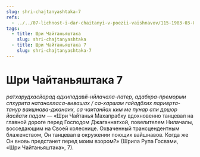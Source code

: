 ```yaml
---
slug: shri-chajtanyashtaka-7
refs:
  - ../../07-lichnost-i-dar-chaitanyi-v-poezii-vaishnavov/115-1983-03-08-a2-krasota-shri-chajtani-kommentarii-na-shloki-rupy-gosvami.md
tags:
  - title: Шри Чайтаньяштака
    slug: shri-chajtanyashtaka
  - title: Шри Чайтаньяштака 7
    slug: shri-chajtanyashtaka-7
---
```


# Шри Чайтаньяштака 7

*ратхарудхасйарад адхипадавй-нйлачала-патер, адабхра-преморми спхурита натанолласа-вивашах / са-харшам гайадбхих париврта-танур ваишнава-джанаих, са чаитанйах ким ме пунар апи дршор йасйати падам* — «Шри Чайтанья Махапрабху вдохновенно танцевал на главной дороге перед Господом Джаганнатхой, повелителем Нилачалы, восседающим на Своей колеснице. Охваченный трансцендентным блаженством, Он танцевал в окружении поющих вайшнавов. Когда же Он вновь предстанет перед моим взором?» (Шрила Рупа Госвами, «Шри Чайтаньяштака», 7).

